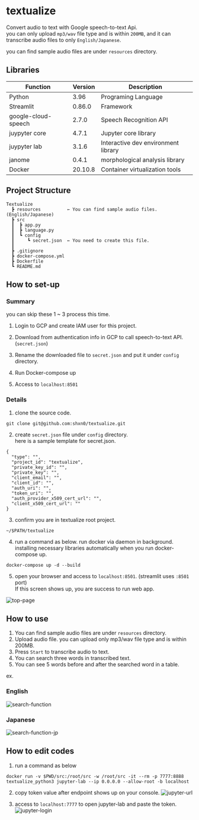 # textualize
Convert audio to text with Google speech-to-text Api.  
you can only upload `mp3/wav` file type and is within `200MB`, and it can transcribe audio files to only `English/Japanese`.

you can find sample audio files are under `resources` directory.

## Libraries

|Function|Version|Description|
----|----|----
|Python|3.96|Programing Language|
|Streamlit|0.86.0|Framework|
|google-cloud-speech|2.7.0|Speech Recognition API
|juypyter core|4.7.1|Jupyter core library|
|juypyter lab|3.1.6|Interactive dev environment library
|janome|0.4.1|morphological analysis library|
|Docker|20.10.8|Container virtualization tools

## Project Structure
```
Textualize
  ┣ resources          ← You can find sample audio files. (English/Japanese)
  ┣ src
  ┃  ┣ app.py
  ┃  ┣ language.py
  ┃  ┗ config
  ┃     ┗ secret.json  ← You need to create this file.
  ┃
  ┣ .gitignore
  ┣ docker-compose.yml
  ┣ Dockerfile
  ┗ README.md
```

## How to set-up
### Summary
you can skip these 1 ~ 3 process this time.
1. Login to GCP and create IAM user for this project. 
2. Download from authentication info in GCP to call speech-to-text API. (`secret.json`)
3. Rename the downloaded file to `secret.json` and put it under `config` directory.


4. Run Docker-compose up
5. Access to `localhost:8501`

### Details
1. clone the source code.
```
git clone git@github.com:shxn0/textualize.git
```

2. create `secret.json` file under `config` directory.  
here is a sample template for secret.json.

```
{
  "type": "",
  "project_id": "textualize",
  "private_key_id": "",
  "private_key": "",
  "client_email": "",
  "client_id": "",
  "auth_uri": "",
  "token_uri": "",
  "auth_provider_x509_cert_url": "",
  "client_x509_cert_url": ""
}

```

3. confirm you are in textualize root project.
```
~/$PATH/textualize
```

4. run a command as below. run docker via daemon in background.  
installing necessary libraries automatically when you run docker-compose up.
```
docker-compose up -d --build
```

5. open your browser and access to `localhost:8501`. (streamlit uses `:8501` port)  
If this screen shows up, you are success to run web app.

![top-page](https://user-images.githubusercontent.com/30136112/129522482-9f384435-d116-49e2-8768-d616e1415b17.png)


## How to use
1. You can find sample audio files are under `resources` directory.
2. Upload audio file. you can upload only mp3/wav file type and is within 200MB.
3. Press `Start` to transcribe audio to text.
4. You can search three words in transcribed text.
5. You can see 5 words before and after the searched word in a table.

ex.

### English  
![search-function](https://user-images.githubusercontent.com/30136112/130976121-2557cfbb-045c-4c59-83fc-3252c3fc84fe.png)

### Japanese  
![search-function-jp](https://user-images.githubusercontent.com/30136112/130977662-6d00f781-bb45-4fd2-a4c4-c3b60ba2a06c.png)


## How to edit codes
1. run a command as below
```
docker run -v $PWD/src:/root/src -w /root/src -it --rm -p 7777:8888 textualize_python3 jupyter-lab --ip 0.0.0.0 --allow-root -b localhost
```

2. copy token value after endpoint shows up on your console.
![jupyter-url](https://user-images.githubusercontent.com/30136112/129534216-ccce7746-148b-40c6-a5cf-14d4a5f7bba5.png)


3. access to `localhost:7777` to open jupyter-lab and paste the token.
![jupyter-login](https://user-images.githubusercontent.com/30136112/129534356-8bc5b167-7915-4313-95fc-4013e2d2e3de.png)

